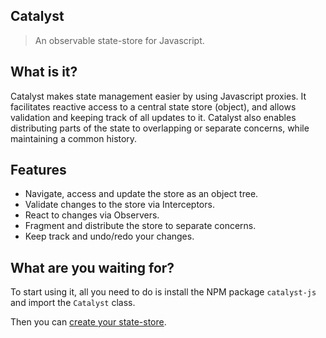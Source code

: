 ## Catalyst

> An observable state-store for Javascript.

## What is it?

Catalyst makes state management easier by using Javascript proxies. It facilitates reactive access to a central state store (object), and allows validation and keeping track of all updates to it. Catalyst also enables distributing parts of the state to overlapping or separate concerns, while maintaining a common history.

## Features

- Navigate, access and update the store as an object tree.
- Validate changes to the store via Interceptors.
- React to changes via Observers.
- Fragment and distribute the store to separate concerns.
- Keep track and undo/redo your changes.

## What are you waiting for?

To start using it, all you need to do is install the NPM package `catalyst-js` and import the `Catalyst` class.

Then you can [create your state-store](create.md).
